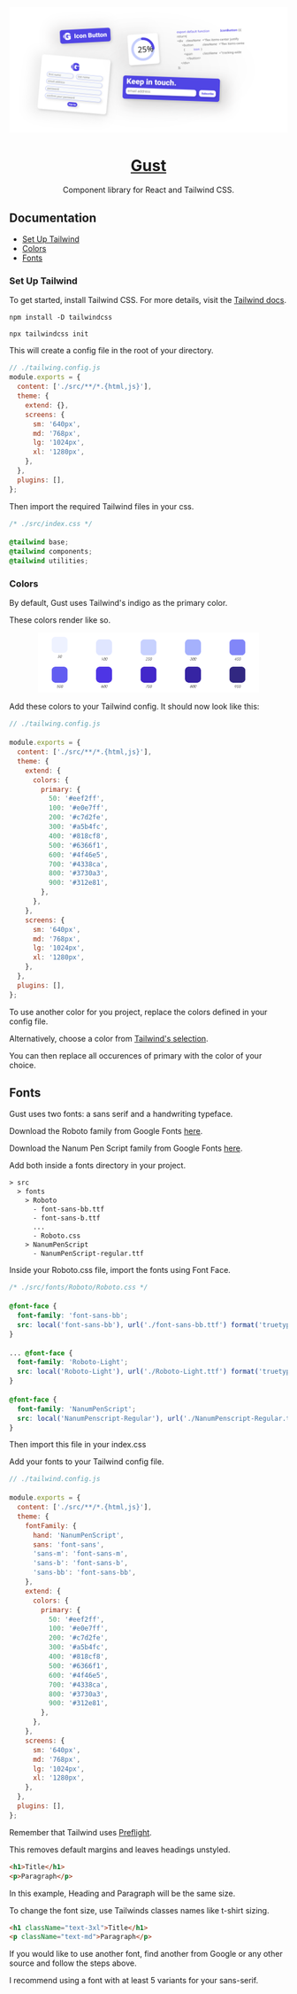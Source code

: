 <div align="center">

<img src="public/GustREADME.svg" width="auto">

# [Gust](https://gust-six.vercel.app/)

Component library for React and Tailwind CSS.

</div>

## Documentation

- [Set Up Tailwind](#tailwind)
- [Colors](#colors)
- [Fonts](#fonts)

### Set Up Tailwind

<a name="tailwind" />

To get started, install Tailwind CSS. For more details, visit the [Tailwind docs](https://tailwindcss.com/docs/installation).

```shell
npm install -D tailwindcss
```

```shell
npx tailwindcss init
```

This will create a config file in the root of your directory.

```javascript
// ./tailwing.config.js
module.exports = {
  content: ['./src/**/*.{html,js}'],
  theme: {
    extend: {},
    screens: {
      sm: '640px',
      md: '768px',
      lg: '1024px',
      xl: '1280px',
    },
  },
  plugins: [],
};
```

Then import the required Tailwind files in your css.

```css
/* ./src/index.css */

@tailwind base;
@tailwind components;
@tailwind utilities;
```

### Colors

<a name="colors" />

By default, Gust uses Tailwind's indigo as the primary color.

These colors render like so.

<div align="center">
  <img src="public/docColors.png" width="400"  />
</div>

Add these colors to your Tailwind config. It should now look like this:

```javascript
// ./tailwing.config.js

module.exports = {
  content: ['./src/**/*.{html,js}'],
  theme: {
    extend: {
      colors: {
        primary: {
          50: '#eef2ff',
          100: '#e0e7ff',
          200: '#c7d2fe',
          300: '#a5b4fc',
          400: '#818cf8',
          500: '#6366f1',
          600: '#4f46e5',
          700: '#4338ca',
          800: '#3730a3',
          900: '#312e81',
        },
      },
    },
    screens: {
      sm: '640px',
      md: '768px',
      lg: '1024px',
      xl: '1280px',
    },
  },
  plugins: [],
};
```

To use another color for you project, replace the colors defined in your config file.

Alternatively, choose a color from [Tailwind's selection](https://tailwindcss.com/docs/customizing-colors).

You can then replace all occurences of primary with the color of your choice.

## Fonts

<a name="fonts" />

Gust uses two fonts: a sans serif and a handwriting typeface.

Download the Roboto family from Google Fonts [here](https://fonts.google.com/specimen/Nanum+Pen+Script).

Download the Nanum Pen Script family from Google Fonts [here](https://fonts.google.com/specimen/Roboto).

Add both inside a fonts directory in your project.

```
> src
  > fonts
    > Roboto
      - font-sans-bb.ttf
      - font-sans-b.ttf
      ...
      - Roboto.css
    > NanumPenScript
      - NanumPenScript-regular.ttf
```

Inside your Roboto.css file, import the fonts using Font Face.

```css
/* ./src/fonts/Roboto/Roboto.css */

@font-face {
  font-family: 'font-sans-bb';
  src: local('font-sans-bb'), url('./font-sans-bb.ttf') format('truetype');
}

... @font-face {
  font-family: 'Roboto-Light';
  src: local('Roboto-Light'), url('./Roboto-Light.ttf') format('truetype');
}

@font-face {
  font-family: 'NanumPenScript';
  src: local('NanumPenscript-Regular'), url('./NanumPenscript-Regular.ttf') format('truetype');
}
```

Then import this file in your index.css

Add your fonts to your Tailwind config file.

```javascript
// ./tailwind.config.js

module.exports = {
  content: ['./src/**/*.{html,js}'],
  theme: {
    fontFamily: {
      hand: 'NanumPenScript',
      sans: 'font-sans',
      'sans-m': 'font-sans-m',
      'sans-b': 'font-sans-b',
      'sans-bb': 'font-sans-bb',
    },
    extend: {
      colors: {
        primary: {
          50: '#eef2ff',
          100: '#e0e7ff',
          200: '#c7d2fe',
          300: '#a5b4fc',
          400: '#818cf8',
          500: '#6366f1',
          600: '#4f46e5',
          700: '#4338ca',
          800: '#3730a3',
          900: '#312e81',
        },
      },
    },
    screens: {
      sm: '640px',
      md: '768px',
      lg: '1024px',
      xl: '1280px',
    },
  },
  plugins: [],
};
```

Remember that Tailwind uses [Preflight](https://tailwindcss.com/docs/preflight).

This removes default margins and leaves headings unstyled.

```html
<h1>Title</h1>
<p>Paragraph</p>
```

In this example, Heading and Paragraph will be the same size.

To change the font size, use Tailwinds classes names like t-shirt sizing.

```html
<h1 className="text-3xl">Title</h1>
<p className="text-md">Paragraph</p>
```

If you would like to use another font, find another from Google or any other source and follow the steps above.

I recommend using a font with at least 5 variants for your sans-serif.
